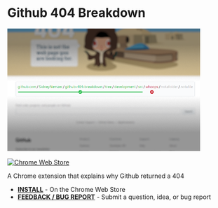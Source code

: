 # Github 404 Breakdown

[![Snippets](images/small-tile.png)][chrome-web-store]

[![Chrome Web Store](https://img.shields.io/chrome-web-store/v/pnhdlhabpckpibnkkddmgcimdejbljge.svg)][chrome-web-store]

A Chrome extension that explains why Github returned a 404

- [**INSTALL**][chrome-web-store] - On the Chrome Web Store
- [**FEEDBACK / BUG REPORT**][issues] - Submit a question, idea, or bug report

[chrome-web-store]: https://chrome.google.com/webstore/detail/github-404-breakdown/pnhdlhabpckpibnkkddmgcimdejbljge
[issues]: https://github.com/SidneyNemzer/github-404-breakdown/issues/new
